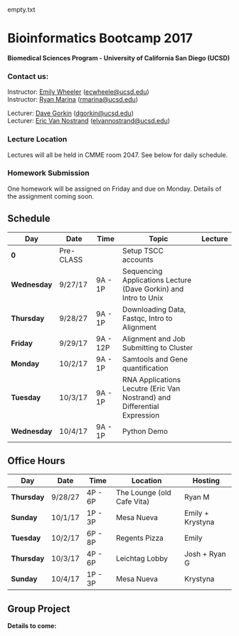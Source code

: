 empty.txt

# Bioinformatics Bootcamp 2017
**Biomedical Sciences Program - University of California San Diego (UCSD)**  

### Contact us:
Instructor: [Emily Wheeler](mailto:ecwheele@ucsd.edu) (ecwheele@ucsd.edu)  
Instructor: [Ryan Marina](mailto:rmarina@ucsd.edu) (rmarina@ucsd.edu)  

Lecturer: [Dave Gorkin](mailto:dgorkin@ucsd.edu) (dgorkin@ucsd.edu)  
Lecturer: [Eric Van Nostrand](mailto:elvannostrand@ucsd.edu) (elvannostrand@ucsd.edu)  

### Lecture Location
Lectures will all be held in CMME room 2047. See below for daily schedule.


### Homework Submission
One homework will be assigned on Friday and due on Monday. Details of the assignment coming soon. 

## Schedule

| Day | Date | Time | Topic | Lecture |
| --- | ---- | ---- | ----- | ------- |
| **0** | Pre-CLASS |  | Setup TSCC accounts |  |
| **Wednesday** | 9/27/17 | 9A - 1P | Sequencing Applications Lecture (Dave Gorkin) and Intro to Unix |  |
| **Thursday** | 9/28/27 | 9A - 1P | Downloading Data, Fastqc, Intro to Alignment |  |
| **Friday** | 9/29/17 | 9A - 12P | Alignment and Job Submitting to Cluster |  |
| **Monday** | 10/2/17 | 9A - 1P | Samtools and Gene quantification |  |
| **Tuesday** | 10/3/17 | 9A - 1P | RNA Applications Lecutre (Eric Van Nostrand) and Differential Expression |  |
| **Wednesday** | 10/4/17 | 9A - 1P | Python Demo |  |

## Office Hours

| Day | Date | Time | Location | Hosting |
| --- | ---- | ---- | ----- | ------- |
| **Thursday** | 9/28/27 | 4P - 6P | The Lounge (old Cafe Vita) | Ryan M |
| **Sunday** | 10/1/17 | 1P - 3P | Mesa Nueva | Emily + Krystyna |
| **Tuesday** | 10/2/17 | 6P - 8P | Regents Pizza | Emily |
| **Thursday** | 10/3/17 | 4P - 6P | Leichtag Lobby | Josh + Ryan G |
| **Sunday** | 10/4/17 | 1P - 3P | Mesa Nueva | Krystyna |


## Group Project

**Details to come:**
